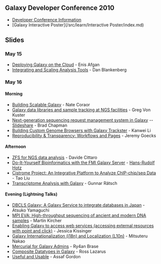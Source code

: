 ## Galaxy Developer Conference 2010

* [Developer Conference Information](http://galaxy.psu.edu/dev2010/)
* [Galaxy Interactive Poster](/src/learn/Interactive Poster/index.md)

## Slides

### May 15

* [Deploying Galaxy on the Cloud](http://bitbucket.org/galaxy/galaxy-central/wiki/DevConf2010/galaxy_devconf_2010_cloud.pdf) - Enis Afgan
* [Integrating and Scaling Analysis Tools](http://bitbucket.org/galaxy/galaxy-central/wiki/DevConf2010/galaxy_devconf_2010_integrating_scaling_tools.pdf) - Dan Blankenberg

### May 16

#### Morning

* [Building Scalable Galaxy](https://depot.galaxyproject.org/hub/attachments/events/gdc2010/GDC2010_building_scalable.pdf) - Nate Coraor
* [Galaxy data libraries and sample tracking at NGS facilities](https://depot.galaxyproject.org/hub/attachments/events/gdc2010/GDC2010_data_libraries_sample_tracking.pdf) - Greg Von Kuster
* [Next-generation sequencing request management system in Galaxy](https://depot.galaxyproject.org/hub/attachments/events/gdc2010/GDC2010_nglims.pdf) -- [Slideshare](http://www.slideshare.net/chapmanb/nextgeneration-sequencing-request-management-system-in-galaxy) - Brad Chapman
* [Building Custom Genome Browsers with Galaxy Trackster](https://depot.galaxyproject.org/hub/attachments/events/gdc2010/GDC2010_trackster.pdf) - Kanwei Li
* [Reproducibility & Transparency: Workflows and Pages](https://depot.galaxyproject.org/hub/attachments/events/gdc2010/GDC2010_reproducibility_transparency.pdf) - Jeremy Goecks

#### Afternoon

* [ZFS for NGS data analysis](https://depot.galaxyproject.org/hub/attachments/events/gdc2010/GDC2010_ZFS-for_NGS_Analysis.pdf) - Davide Cittaro
* [Do-It-Yourself Bioinformatics with the FMI Galaxy Server](https://depot.galaxyproject.org/hub/attachments/events/gdc2010/GDC2010DIY_Bioinf_FMI.pdf) - [Hans-Rudolf Hotz](/src/people/hansrudolf-hotz/index.md)
* [Cistrome Project: An Integrative Platform to Analyze ChIP-chip/seq Data](https://depot.galaxyproject.org/hub/attachments/events/gdc2010/GDC2010_Cistrome.pdf) - Tao Liu
* [Transcriptome Analysis with Galaxy](https://depot.galaxyproject.org/hub/attachments/events/gdc2010/Transcriptome_Analysis_with_Galaxy.pdf) - Gunnar Rätsch

#### Evening (Lightning Talks)

* [DBCLS Galaxy: A Galaxy Service to integrate databases in Japan](https://depot.galaxyproject.org/hub/attachments/events/gdc2010/GDC2010_lightning_DBCLS.pdf) - Atsuko Yamaguchi
* [MPI EVA: High-throughput sequencing of ancient and modern DNA samples](https://depot.galaxyproject.org/hub/attachments/events/gdc2010/GDC2010_lightning_MPI_EVA.pdf) - Martin Kircher
* [Enabling Galaxy to access web services (accessing external resources with point and click)](https://depot.galaxyproject.org/hub/attachments/events/gdc2010/GDC2010_lightning_Enabling_Galaxy_to_Access_Web_Services.pdf) - Jessica Kissinger
* [Galaxy Internationalization (i18n) and Localization (L10n)](https://depot.galaxyproject.org/hub/attachments/events/gdc2010/GDC2010_lightning_Internationalization_and_Localization.pdf) - Mitsuteru Nakao
* [Mercurial for Galaxy Admins](https://depot.galaxyproject.org/hub/attachments/events/gdc2010/GDC2010_lightning_Mercurial_for_Galaxy_Admins.pdf) - Ry4an Brase
* [Composite Datatypes in Galaxy](https://depot.galaxyproject.org/hub/attachments/events/gdc2010/GDC2010_lightning_CompositeDatatypes.pdf) - Ross Lazarus
* [Useful and Usable](https://depot.galaxyproject.org/hub/attachments/events/gdc2010/GDC2010_lightning_Useful_and_Usable.pdf) - Assaf Gordon
